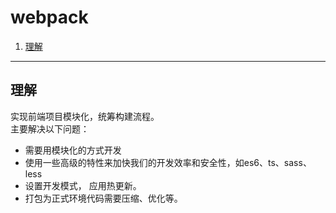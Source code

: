 # webpack

1. [理解](#1)

---

## <a id="1">理解</a>
实现前端项目模块化，统筹构建流程。  
主要解决以下问题：

- 需要用模块化的方式开发
- 使用一些高级的特性来加快我们的开发效率和安全性，如es6、ts、sass、less
- 设置开发模式， 应用热更新。
- 打包为正式环境代码需要压缩、优化等。
